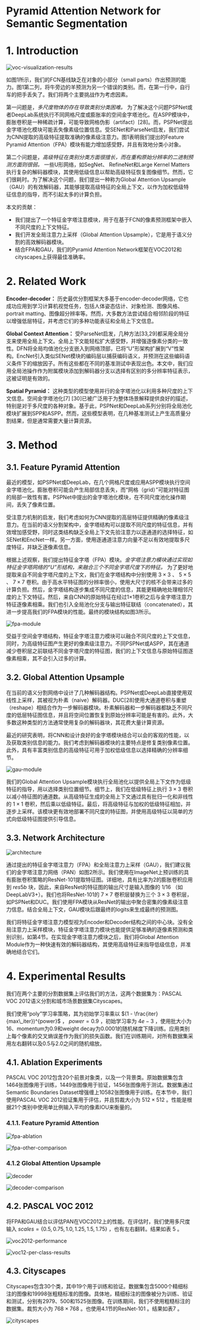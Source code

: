 Pyramid Attention Network for Semantic Segmentation
=

# 1. Introduction
![voc-visualization-results](./images/pyramid-attention-net/voc-visualization-results.png)

如图1所示，我们的FCN基线缺乏在对象的小部分（small parts）作出预测的能力。图1第二列，将牛旁边的羊预测为另一个错误的类别。而，在第一行中，自行车的把手丢失了。我们将两个主要挑战作为考虑因素。

第一问题是，_多尺度物体的存在导致类别分类困难。_ 为了解决这个问题PSPNet或者DeepLab系统执行不同网格尺度或膨胀率的空间金字塔池化。在ASPP模块中，膨胀卷积是一种稀疏计算，可能导致网格伪影（artifact）[28]。而，PSPNet提出金字塔池化模块可能丢失像素级位置信息。受SENet和ParseNet启发，我们尝试为CNN提取的高级特征提取准确的像素级注意力。图1表明我们提出的Feature Pyramid Attention（FPA）模块有能力增加感受野，并且有效地分类小对象。

第二个问题是，_高级特征在类别分类方面很擅长，而在重构原始分辨率的二进制预测方面则很弱。_ 一些U形网络，如SegNet、 RefineNet和Large Kernel Matters执行复杂的解码器模块，其使用低级信息以帮助高级特征恢复图像细节。然而，它们很耗时。为了解决这个问题，我们提出一种称为Global Attention Upsample（GAU）的有效解码器，其能够提取高级特征的全局上下文，以作为加权低级特征信息的指导，而不引起太多的计算负担。

本文的贡献：
- 我们提出了一个特征金字塔注意模块，用于在基于FCN的像素预测框架中嵌入不同尺度的上下文特征。
- 我们开发全局注意力上采样（Global Attention Upsample），它是用于语义分割的高效解码器模块。
- 结合FPA和GAU，我们的Pyramid Attention Network框架在VOC2012和cityscapes上获得最佳准确率。

# 2. Related Work
**Encoder-decoder：** 历史最优分割框架大多基于encoder-decoder网络，它也成功应用到学习计算机视觉任务，包括人体姿态估计、对象检测、图像风格、portrait matting、图像超分辨率等。然而，大多数方法尝试结合相邻阶段的特征以增强低层特征，并考虑它们的多种功能表征和全局上下文信息。

**Global Context Attention：** 受ParseNet启发，几种方法[33,29]都采用全局分支来使用全局上下文。全局上下文能轻松扩大感受野，并增强逐像素分类的一致性。DFN将全局均值池化分支嵌入到网络顶部，已将“U”形架构扩展到“V”性架构。EncNet引入类似SENet模块的编码层以捕获编码语义，并预测在这些编码语义条件下的缩放因子。所有这些都在不同的基准测试中表现出色。本文中，我们应用全局池操作作为附属模块添加到解码器分支以选择有区别的多分辨率特征表示，这被证明是有效的。

**Spatial Pyramid：** 这种类型的模型使用并行的金字塔池化以利用多种尺度的上下文信息。空间金字塔池化[7] [30]已被广泛用于为整体场景解释提供良好的描述，特别是对于多尺度的各种对象。基于此，PSPNet和DeepLab系列分别将全局池化模块扩展到SPP和ASPP。然而，这些模型表明，在几种基准测试上产生高质量分割结果，但是通常需要大量计算资源。

# 3. Method
## 3.1. Feature Pyramid Attention
最近的模型，如PSPNet或DeepLab，在几个网格尺度或应用ASPP模块执行空间金字塔池化。膨胀卷积可能会产生局部信息丢失，而“网格（grid）”可能对特征图的局部一致性有害。PSPNet中提出的金字塔池化模块，在不同尺度池化操作期间，丢失了像素位置。

受注意力机制的启发，我们考虑如何为CNN提取的高层特征提供精确的像素级注意力。在当前的语义分割架构中，金字塔结构可以提取不同尺度的特征信息，并有效增加感受野，同时这类结构缺乏全局上下文先验注意力以逐通道的选择特征，如SENet和EncNet一样。另一方面，使用逐通道注意力向量不足以有效地提取多尺度特征，并缺乏逐像素信息。

根据上述观察，我们提出特征金字塔（FPA）模块。_金字塔注意力模块通过实现如特征金字塔网络的“U”形结构，来融合三个不同金字塔尺度下的特征。_ 为了更好地提取来自不同金字塔尺度的上下文，我们在金字塔结构中分别使用 $3 \times 3$ 、 $5 \times 5$ 、 $7 \times 7$ 卷积。由于高水平特征图的分辨率很小，使用大尺寸的核不会带来过多的计算负担。然后，金字塔结构逐步集成不同尺度的信息，其能更精确地处理相邻尺度的上下文特征。然后，来自CNN的原始特征在经过1×1卷积之后与金字塔注意力特征逐像素相乘。我们也引入全局池化分支与输出特征联结（concatenated），其进一步提高我们的FPA模块的性能。最终的模块结构如图3所示。

![fpa-module](./images/pyramid-attention-net/fpa-module.png)

受益于空间金字塔结构，特征金字塔注意力模块可以融合不同尺度的上下文信息，同时，为高级特征图产生更好的像素级注意力。不同PSPNet或ASPP，其在通道减少卷积层之前联结不同金字塔尺度的特征图，我们的上下文信息与原始特征图逐像素相乘，其不会引入过多的计算。

## 3.2. Global Attention Upsample
在当前的语义分割网络中设计了几种解码器结构。PSPNet或DeepLab直接使用双线性上采样，其被视为朴素（naive）解码器。DUC[28]使用大通道卷积与重塑（reshape）相结合作为一步解码器模块。朴素解码器和一步解码器都缺乏不同尺度的低层特征图信息，并且将空间位置恢复到原始分辨率可能是有害的。此外，大多数这种类型的方法通常使用复杂的解码器块，其花费大量计算资源。

最近的研究表明，将CNN和设计良好的金字塔模块结合可以会的客观的性能，以及获取类别信息的能力。我们考虑到解码器模块的主要特点是修复类别像素位置。此外，具有丰富类别信息的高级特征可用于加权低级信息以选择精确的分辨率细节。

![gau-module](./images/pyramid-attention-net/gau-module.png)

我们的Global Attention Upsample模块执行全局池化以提供全局上下文作为低级特征的指导，用以选择类别位置细节。细节上，我们在低级特征上执行 $3 \times 3$ 卷积以减小特征图的通道数。从高级特征生成的全局上下文通过具有批归一化和非线性的 $1 \times 1$ 卷积，然后乘以低级特征。最后，将高级特征与加权的低级特征相加，并逐步上采样。该模块更有效地部署不同尺度的特征图，并使用高级特征以简单的方式向低级特征图提供引导信息。

## 3.3. Network Architecture
![architecture](./images/pyramid-attention-net/architecture.png)

通过提出的特征金字塔注意力（FPA）和全局注意力上采样（GAU），我们建议我们的金字塔注意力网络（PAN）如图2所示。我们使用在ImageNet上预训练的具有膨胀卷积策略的ResNet-101提取特征图。详细地，具有比率为2的膨胀卷积应用到 $res5b$ 块，因此，来自ResNet的特征图的输出尺寸是输入图像的 $1/16$ （如DeepLabV3+）。我们也将ResNet-101的 $7 \times 7$ 卷积层替换为三个 $3 \times 3$ 卷积层，如PSPNet和DUC。我们使用FPA模块从ResNet的输出中聚合密集的像素级注意力信息。结合全局上下文，GAU模块后跟最终的logits来生成最终的预测图。

我们将特征金字塔注意力模型视为Encoder和Decoder结构之间的中心块。没有全局注意力上采样模块，特征金字塔注意力模块也能提供足够准确的逐像素预测和类别识别，如第4节。在实现金字塔注意力模块之后，我们将Global Attention Module作为一种快速有效的解码器结构，其使用高级特征来指导低级信息，并准确地结合它们。

# 4. Experimental Results
我们在两个主要的分割数据集上评估我们的方法，这两个数据集为：PASCAL VOC 2012语义分割和城市场景数据集Cityscapes。

我们使用“poly”学习率策略，其为初始学习率乘以 $(1 - \frac{iter}{max\_iter})^{power}$ ， $power = 0.9$ ，初始学习率为 $4e-3$ ，使用批大小为16、momentum为0.9和weight decay为0.0001的随机梯度下降训练。应用类别上每个像素的交叉熵误差作为我们的损失函数。我们在训练期间，对所有数据集采用左右翻转以及0.5与2.0之间的随机缩放。

## 4.1. Ablation Experiments
PASCAL VOC 2012包含20个前景对象类，以及一个背景类。原始数据集包含1464张图像用于训练，1449张图像用于验证，1456张图像用于测试。数据集通过Semantic Boundaries Dataset增强缠上10582张图像用于训练。在本节中，我们使用PASCAL VOC 2012验证集用于评估，并且剪裁大小为 $512 \times 512$ 。性能是根据21个类别中使用单比例输入平均的像素IOU来衡量的。

### 4.1.1. Feature Pyramid Attention
![fpa-ablation](./images/pyramid-attention-net/fpa-ablation.png)

![fpa-other-comparison](./images/pyramid-attention-net/fpa-other-comparison.png)

### 4.1.2 Global Attention Upsample
![decoder](./images/pyramid-attention-net/decoder.png)

![decoder-comparison](./images/pyramid-attention-net/decoder-comparison.png)

## 4.2. PASCAL VOC 2012
将FPA和GAU结合以评估PAN在VOC2012上的性能。在评估时，我们使用多尺度输入 $scales =\{0.5, 0.75, 1.0, 1.25, 1.5, 1.75\}$ ，也有左右翻转。结果如表 5 。

![voc2012-performance](./images/pyramid-attention-net/voc2012-performance.png)

![voc12-per-class-results](./images/pyramid-attention-net/voc12-per-class-results.png)

## 4.3. Cityscapes
Cityscapes包含30个类，其中19个用于训练和验证。数据集包含5000个精细标注的图像和19998张粗糙标准的图像。具体地，精细标注的图像被分为训练、验证和测试，分别有2979、500和1525张图像。在训练期间，我们不使用粗糙标注的数据集。裁剪大小为 $768 \times 768$ 。也使用4.1节的ResNet-101 。结果如表7 。

![cityscapes](./images/pyramid-attention-net/cityscapes.png)
